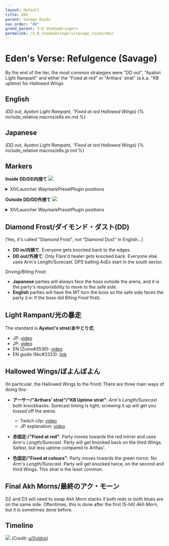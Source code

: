 ```yaml
---
layout: default
title: E8S
parent: Savage Raids
nav_order: "08"
grand_parent: 5.0 Shadowbringers
permalink: /5.0_shadowbringers/savage_raids/e8s/
---
```


# Eden's Verse: Refulgence (Savage)

By the end of the tier, the most common strategies were "DD out", "Ayatori
Light Rampant" and either the "Fixed at red" or "Arthars' strat" (a.k.a. "KB
uptime) for *Hallowed Wings*.

## English

*(DD out, Ayatori Light Rampant, "Fixed at red Hallowed Wings)*
{% include_relative macros/e8s.en.md %}

## Japanese

*(DD out, Ayatori Light Rampant, "Fixed at red Hallowed Wings)*
{% include_relative macros/e8s.jp.md %}

## Markers

**Inside DD/DD内捨て**
![]({{site.baseurl}}/images/5.0_shadowbringers/e8s/markers_inside_dd.jpg)
<details markdown=block>
<summary>XIVLauncher WaymarkPresetPlugin positions</summary>

```json
{
  "Name":"E8S (Inside DD)",
  "MapID":729,
  "A":{"X":100.0,"Y":0.0,"Z":84.0,"ID":0,"Active":true},
  "B":{"X":116.0,"Y":0.0,"Z":100.0,"ID":1,"Active":true},
  "C":{"X":100.0,"Y":0.0,"Z":116.0,"ID":2,"Active":true},
  "D":{"X":84.0,"Y":0.0,"Z":100.0,"ID":3,"Active":true},
  "One":{"X":94.5,"Y":0.0,"Z":94.5,"ID":4,"Active":true},
  "Two":{"X":105.5,"Y":0.0,"Z":94.5,"ID":5,"Active":true},
  "Three":{"X":105.5,"Y":0.0,"Z":105.5,"ID":6,"Active":true},
  "Four":{"X":94.5,"Y":0.0,"Z":105.5,"ID":7,"Active":true}
}
```

</details>

**Outside DD/DD外捨て**
![]({{site.baseurl}}/images/5.0_shadowbringers/e8s/markers_outside_dd.jpg)
<details markdown=block>
<summary>XIVLauncher WaymarkPresetPlugin positions</summary>

```json
{
  "Name":"E8S (Outside DD)",
  "MapID":729,
  "A":{"X":100.0,"Y":0.0,"Z":84.0,"ID":0,"Active":true},
  "B":{"X":116.0,"Y":0.0,"Z":100.0,"ID":1,"Active":true},
  "C":{"X":100.0,"Y":0.0,"Z":116.0,"ID":2,"Active":true},
  "D":{"X":84.0,"Y":0.0,"Z":100.0,"ID":3,"Active":true},
  "One":{"X":88.686,"Y":0.0,"Z":88.686,"ID":4,"Active":true},
  "Two":{"X":111.314,"Y":0.0,"Z":88.686,"ID":5,"Active":true},
  "Three":{"X":111.314,"Y":0.0,"Z":111.314,"ID":6,"Active":true},
  "Four":{"X":88.686,"Y":0.0,"Z":111.314,"ID":7,"Active":true}
}
```

</details>

## Diamond Frost/ダイモンド・ダスト(DD)

(Yes, it's called "Diamond Frost", not "Diamond Dust" in English...)
- **DD in/内捨て**: Everyone gets knocked back to the edges.
- **DD out/外捨て**: Only Flare'd healer gets knocked back. Everyone else uses
  Arm's Length/Surecast. DPS baiting AoEs start in the south sector.

*Driving/Biting Frost*:
- **Japanese** parties will always face the boss outside the arena, and it is
  the party's responsibility to move to the safe side.
- **English** parties will have the MT turn the boss so the safe side faces the
  party (i.e: if the boss did *Biting Frost* first).


## Light Rampant/光の暴走

The standard is **Ayatori's strat/あやとり式**:

- JP: [video](https://youtu.be/AXVwgQRr3J0?t=198)
- JP: [video](https://youtu.be/pmYgfT3Dbno)
- EN (Zuinx#3536): [video](https://youtu.be/ySKy8uXRcxc)
- EN guide (Nic#3333): [link](https://docs.google.com/presentation/d/1J-Niu4T-joOKG0Kt3vv7UzBBNUZ6PMXUTQTvoEZehRU/)

## Hallowed Wings/ぼよんぼよん

(In particular, the Hallowed Wings to the front)
There are three main ways of doing this-
- **アーサー/"Arthars' strat"/"KB Uptime strat"**: *Arm's Length/Surecast* both
  knockbacks. Surecast timing is tight; screwing it up will get you tossed off
  the arena.

  - Twitch clip: [video](https://clips.twitch.tv/InquisitiveCheerfulClamHassanChop)
  - JP explanation: [video](https://youtu.be/hCiDNU6pIxk)  

- **赤固定:/"Fixed at red"**: Party moves towards the red mirror and uses *Arm's
  Length/Surecast*. Party will get knocked back on the third Wings. Safest, but
  less uptime compared to Arthas'.

- **色固定/"Fixed at colours"**: Party moves towards the green mirror. No *Arm's
  Length/Surecast*. Party will get knocked twice, on the second and third Wings.
  This strat is the least common.

## Final Akh Morns/最終のアク・モーン

D2 and D3 will need to swap Akh Morn stacks if both reds or both blues are on
the same side. Oftentimes, this is done after the first (5-hit) *Akh Morn*, but
it is sometimes done before. 

## Timeline

![](https://i.redd.it/fo9bwgrcfdo41.png)
*(Credit: [u/Syldris](https://www.reddit.com/r/ffxiv/comments/fm0rm4/e8s_timeline_image/))*

<script data-goatcounter="https://xivjpraids.goatcounter.com/count"
        async src="//gc.zgo.at/count.js"></script>
